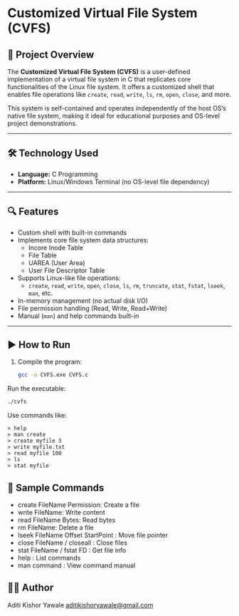 # Customized Virtual File System (CVFS)

## 📌 Project Overview

The **Customized Virtual File System (CVFS)** is a user-defined implementation of a virtual file system in C that replicates core functionalities of the Linux file system. It offers a customized shell that enables file operations like `create`, `read`, `write`, `ls`, `rm`, `open`, `close`, and more.

This system is self-contained and operates independently of the host OS’s native file system, making it ideal for educational purposes and OS-level project demonstrations.

---

## 🛠️ Technology Used

- **Language:** C Programming
- **Platform:** Linux/Windows Terminal (no OS-level file dependency)

---

## 🔍 Features

- Custom shell with built-in commands
- Implements core file system data structures:
  - Incore Inode Table
  - File Table
  - UAREA (User Area)
  - User File Descriptor Table
- Supports Linux-like file operations:
  - `create`, `read`, `write`, `open`, `close`, `ls`, `rm`, `truncate`, `stat`, `fstat`, `lseek`, `man`, etc.
- In-memory management (no actual disk I/O)
- File permission handling (Read, Write, Read+Write)
- Manual (`man`) and help commands built-in

---


## ▶️ How to Run

1. Compile the program:
   ```bash
   gcc -o CVFS.exe CVFS.c
Run the executable:

```bash
./cvfs
```

Use commands like:

```
> help
> man create
> create myfile 3
> write myfile.txt
> read myfile 100
> ls
> stat myfile

```

## 📜 Sample Commands
- create FileName Permission: Create a file
- write FileName: Write content
- read FileName Bytes: Read bytes
- rm FileName: Delete a file
- lseek FileName Offset StartPoint : Move file pointer
- close FileName / closeall : Close files
- stat FileName / fstat FD : Get file info
- help : List commands
- man command : View command manual

## 👩‍💻 Author
Aditi Kishor Yawale
aditikishoryawale@gmail.com
